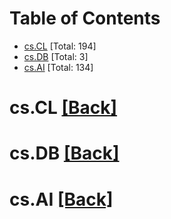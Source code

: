 <div id=toc></div>

# Table of Contents

- [cs.CL](#cs.CL) [Total: 194]
- [cs.DB](#cs.DB) [Total: 3]
- [cs.AI](#cs.AI) [Total: 134]


<div id='cs.CL'></div>

# cs.CL [[Back]](#toc)



<div id='cs.DB'></div>

# cs.DB [[Back]](#toc)



<div id='cs.AI'></div>

# cs.AI [[Back]](#toc)

